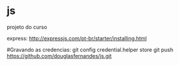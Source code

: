 # js
projeto do curso

express:
http://expressjs.com/pt-br/starter/installing.html

#Gravando as credencias:
git config credential.helper store
git push https://github.com/douglasfernandes/js.git
